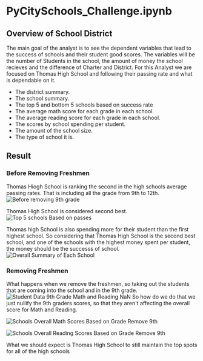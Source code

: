 # PyCitySchools_Challenge.ipynb

## Overview of School District ##

The main goal of the analyst is to see the dependent variables that lead to the success of schools and their student good scores. The variables will be the number of Students in the school, the amount of money the school recieves and the difference of Charter and District. For this Analyst we are focused on Thomas High School and following their passing rate and what is dependable on it.

  * The district summary.
  * The school summary.
  * The top 5 and bottom 5 schools based on success rate
  * The average math score for each grade in each school.
  * The average reading score for each grade in each school.
  * The scores by school spending per student.
  * The amount of the school size.
  * The type of school it is.



## Result ##

### Before Removing Freshmen ###

Thomas Hiogh School is ranking the second in the high schools average passing rates. That is including all the grade from 9th to 12th. 
![Before removing 9th grade](https://user-images.githubusercontent.com/100543143/159194322-6c11d96c-ec72-41b4-8927-8a3828b7a7ce.png)

Thomas High School is considered second best.
![Top 5 schools Based on passes](https://user-images.githubusercontent.com/100543143/159194461-272888cc-5119-4c91-a7a9-278f06d42d3d.png)

Thomas high School is also spending more for their student than the first highest school. So considering that Thomas High School is the second best school, and one of the schools with the highest money spent per student, the money should be the successs of school.
![Overall Summary of Each School](https://user-images.githubusercontent.com/100543143/159194674-e8277875-c2e4-444b-bf48-05531eb1b629.png)

### Removing Freshmen ###

What happens when we remove the freshmen, so taking out the students that are coming into the school and in the 9th grade. 
![Student Data 9th Grade Math and Reading NaN](https://user-images.githubusercontent.com/100543143/159194912-402f6765-77d6-4dcb-8de0-d8da3a201073.png)
So how do we do that we just nullify the 9th graders scores, so that they aren't affecting the overall score for Math and Reading.

![Schools Overall Math Scores Based on Grade Remove 9th](https://user-images.githubusercontent.com/100543143/159195083-fabeaa18-32c8-45e9-8236-967c7aba8819.png)

![Schools Overall Reading Scores Based on Grade Remove 9th](https://user-images.githubusercontent.com/100543143/159195084-a61b853f-9038-47ae-8867-9c8ef2e6ac29.png)



What we should expect is Thomas High School to still maintain the top spots for all of the high schools
